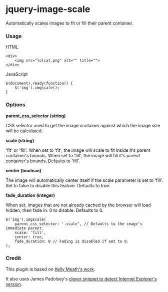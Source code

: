 jquery-image-scale
==================

Automatically scales images to fit or fill their parent container.

### Usage

HTML

    <div>
    	<img src="lolcat.png" alt="" title="">
    </div>

JavaScript

    $(document).ready(function() {
        $('img').imgscale();
    }

### Options

**parent_css_selector (string)**

CSS selector used to get the image container against which the image size will be calculated.

**scale (string)**

'fit' or 'fill'. When set to 'fit', the image will scale to fit inside it's
parent container's bounds. When set to 'fill', the image will fill it's parent
container's bounds. Defaults to 'fill'.

**center (boolean)**

The image will automatically center itself if the scale parameter is set to 'fill'. Set to false to disable this feature. Defaults to true.

**fade_duration (integer)**

When set, images that are not already cached by the browser will load hidden, then fade in. 0 to disable. Defaults to 0.

    $('img').imgscale(
        parent_css_selector: '.scale', // Defaults to the image's immediate parent.
        scale: 'fill',
        center: true,
        fade_duration: 0 // Fading is disabled if set to 0.
    );

### Credit

This plugin is based on [Kelly Meath's work](http://imgscale.kjmeath.com/).

It also uses James Padolsey's
[clever snippet to detect Internet Explorer's version](https://gist.github.com/527683).